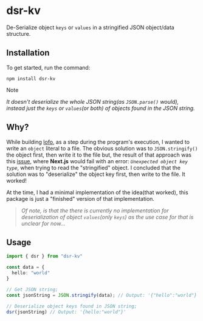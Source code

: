 # dsr-kv

De-Serialize object `keys` or `values` in a stringified JSON object/data structure.

## Installation

To get started, run the command:

```
npm install dsr-kv
```

> [!NOTE]
> _It doesn't deserialize the whole JSON string(as `JSON.parse()` would), instead just the `keys` or `values`(or both) of objects found in the JSON string._

## Why?

While building [lofo](https://www.npmjs.com/package/lofo), as a step during the program's execution, I wanted to write an `object` literal to a file. The obvious solution was to `JSON.stringify()` the object first, then write it to the file but, the result of that approach was this [issue](https://github.com/binlf/lofo/issues/2), where **Next.js** would fail with an error: _`Unexpected object key type`_, when trying to read the "stringified" object. I concluded that the solution was to "deserialize" the object key first, then write to the file. It worked!

At the time, I had a minimal implementation of the idea(that worked), this package is just a "finished" version of that implementation.
> _Of note, is that the there is currently no implementation for deserialization of object `values`(only `keys`) as the use case for that is unclear for now..._

## Usage

```ts
import { dsr } from "dsr-kv"

const data = {
  hello: "world"
}

// Get JSON string;
const jsonString = JSON.stringify(data); // Output: '{"hello":"world"}'

// Deserialize object keys found in JSON string;
dsr(jsonString) // Output: '{hello:"world"}'
```

